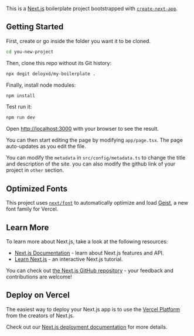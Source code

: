 This is a [Next.js](https://nextjs.org) boilerplate project bootstrapped with [`create-next-app`](https://nextjs.org/docs/app/api-reference/cli/create-next-app).

## Getting Started

First, create or go inside the folder you want it to be cloned.

```bash
cd you-new-project
```

Then, clone this repo without its Git history:

```bash
npx degit deloyxd/my-boilerplate .
```

Finally, install node modules:

```bash
npm install
```

Test run it:

```bash
npm run dev
```

Open [http://localhost:3000](http://localhost:3000) with your browser to see the result.

You can then start editing the page by modifying `app/page.tsx`. The page auto-updates as you edit the file.

You can modify the `metadata` in `src/config/metadata.ts` to change the title and description of the site. you can also modify the github link of your project in `other` section.

## Optimized Fonts

This project uses [`next/font`](https://nextjs.org/docs/app/building-your-application/optimizing/fonts) to automatically optimize and load [Geist](https://vercel.com/font), a new font family for Vercel.

## Learn More

To learn more about Next.js, take a look at the following resources:

- [Next.js Documentation](https://nextjs.org/docs) - learn about Next.js features and API.
- [Learn Next.js](https://nextjs.org/learn) - an interactive Next.js tutorial.

You can check out [the Next.js GitHub repository](https://github.com/vercel/next.js) - your feedback and contributions are welcome!

## Deploy on Vercel

The easiest way to deploy your Next.js app is to use the [Vercel Platform](https://vercel.com/new?utm_medium=default-template&filter=next.js&utm_source=create-next-app&utm_campaign=create-next-app-readme) from the creators of Next.js.

Check out our [Next.js deployment documentation](https://nextjs.org/docs/app/building-your-application/deploying) for more details.
